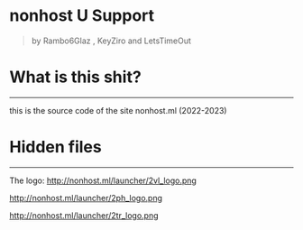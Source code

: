 # nonhost U Support
> by Rambo6Glaz , KeyZiro and LetsTimeOut

# What is this shit?
__________________________________________________________
this is the source code of the site nonhost.ml (2022-2023)
# Hidden files
__________________________________________________________
The logo:
http://nonhost.ml/launcher/2vl_logo.png

http://nonhost.ml/launcher/2ph_logo.png

http://nonhost.ml/launcher/2tr_logo.png
